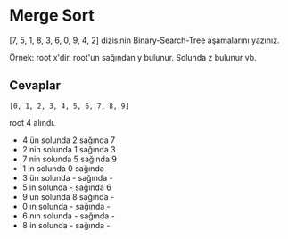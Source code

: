# Merge Sort

[7, 5, 1, 8, 3, 6, 0, 9, 4, 2] dizisinin Binary-Search-Tree aşamalarını yazınız.

Örnek: root x'dir. root'un sağından y bulunur. Solunda z bulunur vb.

## Cevaplar

    [0, 1, 2, 3, 4, 5, 6, 7, 8, 9]

root 4 alındı.

* 4 ün solunda 2 sağında 7
* 2 nin solunda 1 sağında 3
* 7 nin solunda 5 sağında 9
* 1 in solunda 0 sağında -
* 3 ün solunda - sağında -
* 5 in solunda - sağında 6
* 9 un solunda 8 sağında -
* 0 ın solunda - sağında -
* 6 nın solunda - sağında -
* 8 in solunda - sağında -

                 
 